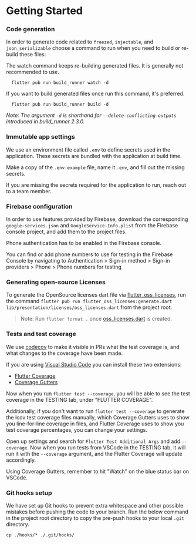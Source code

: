 # Getting Started

### Code generation

In order to generate code related to `freezed`, `injectable`, and `json_serializable` choose a command to run when you need to build or re-build these files:

The watch command keeps re-building generated files. It is generally not recommended to use.

```
  flutter pub run build_runner watch -d
```

If you want to build generated files once run this command, it's preferred.

```
  flutter pub run build_runner build -d
```

_Note: The argument `-d` is shorthand for `--delete-conflicting-outputs` introduced in build\_runner 2.3.0._

### Immutable app settings

We use an environment file called `.env` to define secrets used in the application. These secrets are bundled with the application at build time.

Make a copy of the `.env.example` file, name it `.env`, and fill out the missing secrets.

If you are missing the secrets required for the application to run, reach out to a team member.

### Firebase configuration

In order to use features provided by Firebase, download the corresponding `google-services.json` and `GoogleService-Info.plist` from the Firebase console project, and add them to the project files.

Phone authentication has to be enabled in the Firebase console.

You can find or add phone numbers to use for testing in the Firebase Console by navigating to Authentication > Sign-in method > Sign-in providers > Phone > Phone numbers for testing

### Generating open-source Licenses

To generate the OpenSource licenses dart file via [flutter\_oss\_licenses](https://pub.dev/packages/flutter\_oss\_licenses), run the command `flutter pub run flutter_oss_licenses:generate.dart lib/presentation/licenses/oss_licenses.dart` from the project root.

> Note: Run `flutter format .` once [oss\_licenses.dart](https://github.com/CollActionteam/collaction\_app/blob/development/lib/presentation/licenses/oss\_licenses.dart) is created.

### Tests and test coverage

We use [codecov](https://codecov.io/gh/CollActionteam/collaction\_app) to make it visible in PRs what the test coverage is, and what changes to the coverage have been made.

If you are using [Visual Studio Code](https://code.visualstudio.com/) you can install these two extensions:

* [Flutter Coverage](https://marketplace.visualstudio.com/items?itemName=Flutterando.flutter-coverage)
* [Coverage Gutters](https://marketplace.visualstudio.com/items?itemName=ryanluker.vscode-coverage-gutters)

Now when you run `flutter test --coverage`, you will be able to see the test coverage in the TESTING tab, under "FLUTTER COVERAGE".

Additionally, if you don't want to run `flutter test --coverage` to generate the lcov test coverage files manually, which Coverage Gutters uses to show you line-for-line coverage in files, and Flutter Coverage uses to show you test coverage percentages, you can change your settings.

Open up settings and search for `Flutter Test Additional Args` and add `--coverage`. Now when you run tests from VSCode in the TESTING tab, it will run it with the `--coverage` argument, and the Flutter Coverage will update accordingly.

Using Coverage Gutters, remember to hit "Watch" on the blue status bar on VSCode.

### Git hooks setup

We have set up Git hooks to prevent extra whitespace and other possible mistakes before pushing the code to your branch. Run the below command in the project root directory to copy the pre-push hooks to your local `.git` directory.

```
cp ./hooks/* ./.git/hooks/
```
